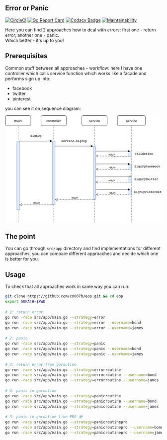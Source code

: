 Error or Panic
-

[![CircleCI](https://circleci.com/gh/cn007b/eop.svg?style=svg)](https://circleci.com/gh/cn007b/eop)
[![Go Report Card](https://goreportcard.com/badge/github.com/cn007b/eop)](https://goreportcard.com/report/github.com/cn007b/eop)
[![Codacy Badge](https://api.codacy.com/project/badge/Grade/b05afa73b94146d4bd65543d32e7627b)](https://www.codacy.com/app/cn007b/eop?utm_source=github.com&amp;utm_medium=referral&amp;utm_content=cn007b/eop&amp;utm_campaign=Badge_Grade)
[![Maintainability](https://api.codeclimate.com/v1/badges/caf54b60fe8ae4d9a423/maintainability)](https://codeclimate.com/github/cn007b/eop/maintainability)

Here you can find 2 approaches how to deal with errors:
first one - return error, another one - panic.
<br>Which better - it's up to you!

## Prerequisites

Common stuff between all approaches - workflow:
here I have one controller which calls service function
which works like a facade and performs sign up into:

* facebook
* twitter
* pinterest

you can see it on sequence diagram:

![sequence diagram](/sequenceDiagram.png)

## The point

You can go through `src/app` directory and find implementations for different approaches,
you can compare different approaches and decide which one is better for you.

## Usage

To check that all approaches work in same way you can run:

````bash
git clone https://github.com/cn007b/eop.git && cd eop
export GOPATH=$PWD

# 1: return error
go run -race src/app/main.go --strategy=error
go run -race src/app/main.go --strategy=error --username=bond
go run -race src/app/main.go --strategy=error --username=james

# 2: panic
go run -race src/app/main.go --strategy=panic
go run -race src/app/main.go --strategy=panic --username=bond
go run -race src/app/main.go --strategy=panic --username=james

# 3: return error from goroutine
go run -race src/app/main.go --strategy=errorroutine
go run -race src/app/main.go --strategy=errorroutine --username=bond
go run -race src/app/main.go --strategy=errorroutine --username=james

# 4: panic in goroutine
go run -race src/app/main.go --strategy=panicroutine
go run -race src/app/main.go --strategy=panicroutine --username=bond
go run -race src/app/main.go --strategy=panicroutine --username=james

# 5: panic in goroutine like PRO 😎
go run -race src/app/main.go --strategy=panicroutinepro
go run -race src/app/main.go --strategy=panicroutinepro --username=bond
go run -race src/app/main.go --strategy=panicroutinepro --username=james
````
